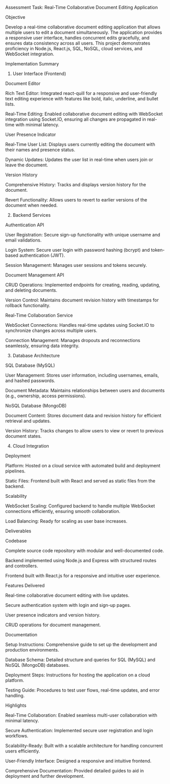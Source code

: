 Assessment Task: Real-Time Collaborative Document Editing Application

Objective

Develop a real-time collaborative document editing application that allows multiple users to edit a document simultaneously. The application provides a responsive user interface, handles concurrent edits gracefully, and ensures data consistency across all users. This project demonstrates proficiency in Node.js, React.js, SQL, NoSQL, cloud services, and WebSocket integration.

Implementation Summary

1. User Interface (Frontend)

Document Editor

Rich Text Editor: Integrated react-quill for a responsive and user-friendly text editing experience with features like bold, italic, underline, and bullet lists.

Real-Time Editing: Enabled collaborative document editing with WebSocket integration using Socket.IO, ensuring all changes are propagated in real-time with minimal latency.

User Presence Indicator

Real-Time User List: Displays users currently editing the document with their names and presence status.

Dynamic Updates: Updates the user list in real-time when users join or leave the document.

Version History

Comprehensive History: Tracks and displays version history for the document.

Revert Functionality: Allows users to revert to earlier versions of the document when needed.

2. Backend Services

Authentication API

User Registration: Secure sign-up functionality with unique username and email validations.

Login System: Secure user login with password hashing (bcrypt) and token-based authentication (JWT).

Session Management: Manages user sessions and tokens securely.

Document Management API

CRUD Operations: Implemented endpoints for creating, reading, updating, and deleting documents.

Version Control: Maintains document revision history with timestamps for rollback functionality.

Real-Time Collaboration Service

WebSocket Connections: Handles real-time updates using Socket.IO to synchronize changes across multiple users.

Connection Management: Manages dropouts and reconnections seamlessly, ensuring data integrity.

3. Database Architecture

SQL Database (MySQL)

User Management: Stores user information, including usernames, emails, and hashed passwords.

Document Metadata: Maintains relationships between users and documents (e.g., ownership, access permissions).

NoSQL Database (MongoDB)

Document Content: Stores document data and revision history for efficient retrieval and updates.

Version History: Tracks changes to allow users to view or revert to previous document states.

4. Cloud Integration

Deployment

Platform: Hosted on a cloud service with automated build and deployment pipelines.

Static Files: Frontend built with React and served as static files from the backend.

Scalability

WebSocket Scaling: Configured backend to handle multiple WebSocket connections efficiently, ensuring smooth collaboration.

Load Balancing: Ready for scaling as user base increases.

Deliverables

Codebase

Complete source code repository with modular and well-documented code.

Backend implemented using Node.js and Express with structured routes and controllers.

Frontend built with React.js for a responsive and intuitive user experience.

Features Delivered

Real-time collaborative document editing with live updates.

Secure authentication system with login and sign-up pages.

User presence indicators and version history.

CRUD operations for document management.

Documentation

Setup Instructions: Comprehensive guide to set up the development and production environments.

Database Schema: Detailed structure and queries for SQL (MySQL) and NoSQL (MongoDB) databases.

Deployment Steps: Instructions for hosting the application on a cloud platform.

Testing Guide: Procedures to test user flows, real-time updates, and error handling.

Highlights

Real-Time Collaboration: Enabled seamless multi-user collaboration with minimal latency.

Secure Authentication: Implemented secure user registration and login workflows.

Scalability-Ready: Built with a scalable architecture for handling concurrent users efficiently.

User-Friendly Interface: Designed a responsive and intuitive frontend.

Comprehensive Documentation: Provided detailed guides to aid in deployment and further development.

